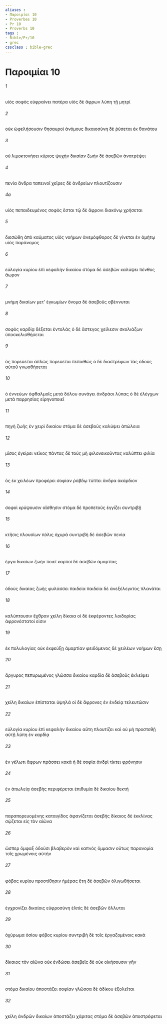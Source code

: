 ```yaml
---
aliases : 
- Παροιμίαι 10
- Proverbes 10
- Pr 10
- Proverbs 10
tags : 
- Bible/Pr/10
- grec
cssclass : bible-grec
---
```


# Παροιμίαι 10

###### 1
υἱὸς σοφὸς εὐφραίνει πατέρα υἱὸς δὲ ἄφρων λύπη τῇ μητρί
###### 2
οὐκ ὠφελήσουσιν θησαυροὶ ἀνόμους δικαιοσύνη δὲ ῥύσεται ἐκ θανάτου
###### 3
οὐ λιμοκτονήσει κύριος ψυχὴν δικαίαν ζωὴν δὲ ἀσεβῶν ἀνατρέψει
###### 4
πενία ἄνδρα ταπεινοῖ χεῖρες δὲ ἀνδρείων πλουτίζουσιν
###### 4a
υἱὸς πεπαιδευμένος σοφὸς ἔσται τῷ δὲ ἄφρονι διακόνῳ χρήσεται
###### 5
διεσώθη ἀπὸ καύματος υἱὸς νοήμων ἀνεμόφθορος δὲ γίνεται ἐν ἀμήτῳ υἱὸς παράνομος
###### 6
εὐλογία κυρίου ἐπὶ κεφαλὴν δικαίου στόμα δὲ ἀσεβῶν καλύψει πένθος ἄωρον
###### 7
μνήμη δικαίων μετ' ἐγκωμίων ὄνομα δὲ ἀσεβοῦς σβέννυται
###### 8
σοφὸς καρδίᾳ δέξεται ἐντολάς ὁ δὲ ἄστεγος χείλεσιν σκολιάζων ὑποσκελισθήσεται
###### 9
ὃς πορεύεται ἁπλῶς πορεύεται πεποιθώς ὁ δὲ διαστρέφων τὰς ὁδοὺς αὐτοῦ γνωσθήσεται
###### 10
ὁ ἐννεύων ὀφθαλμοῖς μετὰ δόλου συνάγει ἀνδράσι λύπας ὁ δὲ ἐλέγχων μετὰ παρρησίας εἰρηνοποιεῖ
###### 11
πηγὴ ζωῆς ἐν χειρὶ δικαίου στόμα δὲ ἀσεβοῦς καλύψει ἀπώλεια
###### 12
μῖσος ἐγείρει νεῖκος πάντας δὲ τοὺς μὴ φιλονεικοῦντας καλύπτει φιλία
###### 13
ὃς ἐκ χειλέων προφέρει σοφίαν ῥάβδῳ τύπτει ἄνδρα ἀκάρδιον
###### 14
σοφοὶ κρύψουσιν αἴσθησιν στόμα δὲ προπετοῦς ἐγγίζει συντριβῇ
###### 15
κτῆσις πλουσίων πόλις ὀχυρά συντριβὴ δὲ ἀσεβῶν πενία
###### 16
ἔργα δικαίων ζωὴν ποιεῖ καρποὶ δὲ ἀσεβῶν ἁμαρτίας
###### 17
ὁδοὺς δικαίας ζωῆς φυλάσσει παιδεία παιδεία δὲ ἀνεξέλεγκτος πλανᾶται
###### 18
καλύπτουσιν ἔχθραν χείλη δίκαια οἱ δὲ ἐκφέροντες λοιδορίας ἀφρονέστατοί εἰσιν
###### 19
ἐκ πολυλογίας οὐκ ἐκφεύξῃ ἁμαρτίαν φειδόμενος δὲ χειλέων νοήμων ἔσῃ
###### 20
ἄργυρος πεπυρωμένος γλῶσσα δικαίου καρδία δὲ ἀσεβοῦς ἐκλείψει
###### 21
χείλη δικαίων ἐπίσταται ὑψηλά οἱ δὲ ἄφρονες ἐν ἐνδείᾳ τελευτῶσιν
###### 22
εὐλογία κυρίου ἐπὶ κεφαλὴν δικαίου αὕτη πλουτίζει καὶ οὐ μὴ προστεθῇ αὐτῇ λύπη ἐν καρδίᾳ
###### 23
ἐν γέλωτι ἄφρων πράσσει κακά ἡ δὲ σοφία ἀνδρὶ τίκτει φρόνησιν
###### 24
ἐν ἀπωλείᾳ ἀσεβὴς περιφέρεται ἐπιθυμία δὲ δικαίου δεκτή
###### 25
παραπορευομένης καταιγίδος ἀφανίζεται ἀσεβής δίκαιος δὲ ἐκκλίνας σῴζεται εἰς τὸν αἰῶνα
###### 26
ὥσπερ ὄμφαξ ὀδοῦσι βλαβερὸν καὶ καπνὸς ὄμμασιν οὕτως παρανομία τοῖς χρωμένοις αὐτήν
###### 27
φόβος κυρίου προστίθησιν ἡμέρας ἔτη δὲ ἀσεβῶν ὀλιγωθήσεται
###### 28
ἐγχρονίζει δικαίοις εὐφροσύνη ἐλπὶς δὲ ἀσεβῶν ὄλλυται
###### 29
ὀχύρωμα ὁσίου φόβος κυρίου συντριβὴ δὲ τοῖς ἐργαζομένοις κακά
###### 30
δίκαιος τὸν αἰῶνα οὐκ ἐνδώσει ἀσεβεῖς δὲ οὐκ οἰκήσουσιν γῆν
###### 31
στόμα δικαίου ἀποστάζει σοφίαν γλῶσσα δὲ ἀδίκου ἐξολεῖται
###### 32
χείλη ἀνδρῶν δικαίων ἀποστάζει χάριτας στόμα δὲ ἀσεβῶν ἀποστρέφεται
